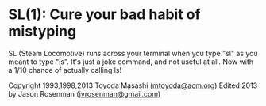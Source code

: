 SL(1): Cure your bad habit of mistyping
=======================================

SL (Steam Locomotive) runs across your terminal when you type "sl" as
you meant to type "ls". It's just a joke command, and not useful at
all. Now with a 1/10 chance of actually calling ls!

Copyright 1993,1998,2013 Toyoda Masashi (mtoyoda@acm.org)
Edited 2013 by Jason Rosenman (jvrosenman@gmail.com)
